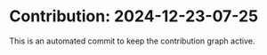 # Contribution: 2024-12-23-07-25
This is an automated commit to keep the contribution graph active.

